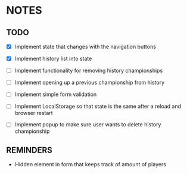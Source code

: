 # NOTES

## TODO

- [x] Implement state that changes with the navigation buttons
- [x] Implement history list into state
- [ ] Implement functionality for removing history championships
- [ ] Implement opening up a previous championship from history
- [ ] Implement simple form validation
- [ ] Implement LocalStorage so that state is the same after a reload and browser restart
- [ ] Implement popup to make sure user wants to delete history championship 


## REMINDERS

- Hidden element in form that keeps track of amount of players
